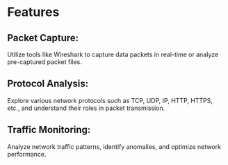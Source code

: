 # Features

## Packet Capture: 
Utilize tools like Wireshark to capture data packets in real-time or analyze pre-captured packet files.

## Protocol Analysis: 
Explore various network protocols such as TCP, UDP, IP, HTTP, HTTPS, etc., and understand their roles in packet transmission.

## Traffic Monitoring: 
Analyze network traffic patterns, identify anomalies, and optimize network performance.
